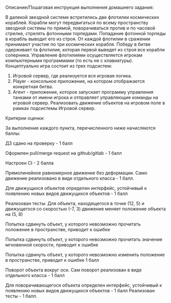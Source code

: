 Описание/Пошаговая инструкция выполнения домашнего задания:

В далекой звездной системе встретились две флотилии космических кораблей. Корабли могут передвигаться по всему пространству звездной системы по прямой, поворачиваться против и по часовой стрелке, стрелять фотонными торпедами. Попадание фотонной торпеды в корабль выводит его из строя.
От каждой флотилии в сражении принимают участие по три космических корабля.
Победу в битве одерживает та флотилия, которая первой выведет из строя все корабли соперника.
Управление флотилиями осуществляется игрокам компьютерными программами (то есть не с клавиатуры).
Концептуально игра состоит из трех подсистем:

1. Игровой сервер, где реализуется вся игровая логика.
2. Player - консольное приложение, на котором отображается конкретная битва.
3. Агент - приложение, которое запускает программу управления танками от имени игрока и отправляет управляющие команды на игровой сервер.
Реализовать движение объектов на игровом поле в рамках подсистемы Игровой сервер.

Критерии оценки:

За выполнение каждого пункта, перечисленного ниже начисляются баллы:

ДЗ сдано на проверку - 1 балл

Оформлен pull/merge request на github/gitlab - 1 балл

Настроен CI - 2 балла

Прямолинейное равномерное движение без деформации.
Само движение реализовано в виде отдельного класса - 1 балл.

Для движущихся объектов определен интерфейс, устойчивый к появлению новых видов движущихся объектов - 1 балл

Реализован тесты:
Для объекта, находящегося в точке (12, 5) и движущегося со скоростью (-7, 3) движение меняет положение объекта на (5, 8)

Попытка сдвинуть объект, у которого невозможно прочитать положение в пространстве, приводит к ошибке

Попытка сдвинуть объект, у которого невозможно прочитать значение мгновенной скорости, приводит к ошибке

Попытка сдвинуть объект, у которого невозможно изменить положение в пространстве, приводит к ошибке
1 балл

Поворот объекта вокруг оси.
Сам поворот реализован в виде отдельного класса - 1 балл

Для поворачивающегося объекта определен интерфейс, устойчивый к появлению новых видов движущихся объектов - 1 балл
Реализован тесты - 1 балл.